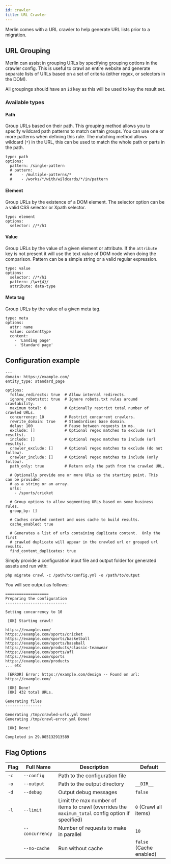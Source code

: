 ```yaml
---
id: crawler
title: URL Crawler
---
```


Merlin comes with a URL crawler to help generate URL lists prior to a migration.

## URL Grouping

Merlin can assist in grouping URLs by specifying grouping options in the crawler config. This is useful to crawl an entire website and generate separate lists of URLs based on a set of criteria (either regex, or selectors in the DOM).

All groupings should have an `id` key as this will be used to key the result set.

### Available types

#### Path

Group URLs based on their path. This grouping method allows you to specify wildcard path patterns to match certain groups. You can use one or more patterns when defining this rule. The matching method allows wildcard (`*`) in the URL, this can be used to match the whole path or parts in the path.

```
type: path
options:
  pattern: /single-pattern
  # pattern:
  #    - /multiple-patterns/*
  #    - /works/*/with/wildcards/*/in/pattern
```

#### Element

Group URLs by the existence of a DOM element. The selector option can be a valid CSS selector or Xpath selector.

```
type: element
options:
  selector: //*/h1
```

#### Value

Group URLs by the value of a given element or attribute. If the `attribute` key is not present it will use the text value of DOM node when doing the comparison. Pattern can be a simple string or a valid regular expression.

```
type: value
options:
  selector: //*/h1
  pattern: /\w+{4}/
  attribute: data-type
```

#### Meta tag

Group URLs by the value of a given meta tag.

```
type: meta
options:
  attr: name
  value: contenttype
  content: 
    - 'Landing page'
    - 'Standard page'
```

## Configuration example
```
---
domain: https://example.com/
entity_type: standard_page

options:
  follow_redirects: true  # Allow internal redirects.
  ignore_robotstxt: true  # Ignore robots.txt rules around crawlability.
  maximum_total: 0        # Optionally restrict total number of crawled URLs.
  concurrency: 10         # Restrict concurrent crawlers.
  rewrite_domain: true    # Standardises base domain.
  delay: 100              # Pause between requests in ms.
  exclude: []             # Optional regex matches to exclude (url results).
  include: []             # Optional regex matches to include (url results).
  crawler_exclude: []     # Optional regex matches to exclude (do not follow).
  crawler_include: []     # Optional regex matches to include (only follow).
  path_only: true         # Return only the path from the crawled URL.

  # Optionally provide one or more URLs as the starting point. This can be provided
  # as a string or an array.
  urls:                   
    - /sports/cricket
  
  # Group options to allow segmenting URLs based on some business rules.
  group_by: []             
  
  # Caches crawled content and uses cache to build results.
  cache_enabled: true     
 
  # Generates a list of urls containing duplicate content.  Only the first
  # crawled duplicate will appear in the crawled url or grouped url results. 
  find_content_duplicates: true   
```

Simply provide a configuration input file and output folder for generated assets and run with:
```
php migrate crawl -c /path/to/config.yml -o /path/to/output
```

You will see output as follows:

```
===================
Preparing the configuration
---------------------------

Setting concurrency to 10

 [OK] Starting crawl!

https://example.com/
https://example.com/sports/cricket
https://example.com/sports/basketball
https://example.com/sports/baseball
https://example.com/products/classic-teamwear
https://example.com/sports/afl
https://example.com/sports
https://example.com/products
... etc

 [ERROR] Error: https://example.com/design -- Found on url: https://example.com/

 [OK] Done!
 [OK] 432 total URLs.

Generating files
----------------

Generating /tmp/crawled-urls.yml Done!
Generating /tmp/crawl-error.yml Done!

 [OK] Done!

Completed in 29.005132913589
```

## Flag Options
|Flag|Full Name|Description|Default|
| --- | --- | --- | --- |
| `-c` | `--config` | Path to the configuration file | |
| `-o` | `--output` | Path to the output directory | `__DIR__` |
| `-d` | `--debug` | Output debug messages | `false` |
| `-l` | `--limit` | Limit the max number of items to crawl (overrides the `maximum_total` config option if specified) | `0` (Crawl all items) |
| | `--concurrency` | Number of requests to make in parallel | `10` |
| | `--no-cache` | Run without cache | `false` (Cache enabled) |
